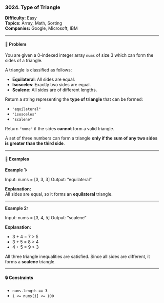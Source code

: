 ### 3024. Type of Triangle

**Difficulty:** Easy  
**Topics:** Array, Math, Sorting  
**Companies:** Google, Microsoft, IBM  

---

#### 🧠 Problem

You are given a 0-indexed integer array `nums` of size 3 which can form the sides of a triangle.

A triangle is classified as follows:

- **Equilateral**: All sides are equal.
- **Isosceles**: Exactly two sides are equal.
- **Scalene**: All sides are of different lengths.

Return a string representing the **type of triangle** that can be formed:

- `"equilateral"`  
- `"isosceles"`  
- `"scalene"`  

Return `"none"` if the sides **cannot** form a valid triangle.

A set of three numbers can form a triangle **only if the sum of any two sides is greater than the third side**.

---

#### 🧪 Examples

**Example 1:**

Input: nums = [3, 3, 3]
Output: “equilateral”

**Explanation:**  
All sides are equal, so it forms an **equilateral** triangle.

---

**Example 2:**

Input: nums = [3, 4, 5]
Output: “scalene”

**Explanation:**  
- 3 + 4 = 7 > 5  
- 3 + 5 = 8 > 4  
- 4 + 5 = 9 > 3  

All three triangle inequalities are satisfied. Since all sides are different, it forms a **scalene** triangle.

---

#### 🔒 Constraints

- `nums.length == 3`  
- `1 <= nums[i] <= 100`
